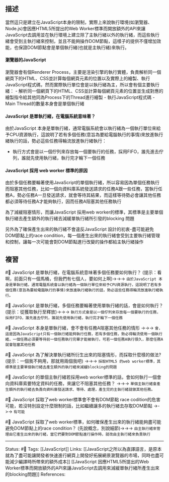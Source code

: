 


## 描述
當然這只是建立在JavaScript本身的限制，實際上來說執行環境(如瀏覽器、Node.js)會因應HTML5所提出的Web Worker標準而開放額外的API來讓JavaScript去調用並在執行環境上建立除了主執行緒以外的執行緒，而這些執行緒會受到主執行緒來控制，並且不能夠操作DOM節點，這樣子的提供不僅增加效能，也保證DOM節點會是單個執行緒(也就是主執行緒)來執行。

#### 瀏覽器的JavaScript 

瀏覽器會有個Renderer Process，主要是渲染引擎的執行實體，負責解析同一個網頁下的HTML、CSS並計算每個網頁元素的位置以及實際上的繪製、執行JavaScript程式碼，然而實際執行單位會是以執行緒為主，所以會有個主要執行緒：
	- 解析同一個網頁下的HTML、CSS並計算每個網頁元素的位置並生成對應的繪製指令給其他同為Process下的Thread進行繪製
	- 執行JavaScript程式碼
	- Main Thread的數量本身會是單個執行緒


#### JavaScript 是單執行緒，在電腦系統意味著？
由於JavaScript 本身是單執行緒，通常電腦系統會以執行緒為一個執行單位來給予CPU資源執行，這說明了若有多個任務(意旨為要給電腦執行的事情)來放進執行緒執行的話，勢必這些任務得輪流放進執行緒執行：
 - 執行方式會是以一個佇列來存放每一個要執行的任務，採用FIFO，誰先進去佇列，誰就先使用執行緒，執行完才輪下一個任務


#### JavaScript 採用 web worker 標準的原因

由於多個任務要輪著使用JavaScript的單個執行緒，所以容易因為單個任務執行而阻塞其他任務，比如一個向資料庫系統發送請求的任務A跟一些任務，當執行任務A，勢必任務A一旦發送請求，就會等待其結果，而這樣等待勢必會讓其他任務都必須等待任務A才能夠執行，因而任務A阻塞其他任務執行

為了減緩阻塞情形，而讓JavaScript 採用web worker的標準，其標準是主要單個執行緒去產生額外的執行緒去減緩單執行緒所引發的blocking 問題

另外為了確保產生出來的執行緒不會違反JavaScript 設計的初衷-盡可能避免DOM節點上的race condition，每一個產生出來的執行緒會受到主要執行緒管理和控制，讓每一次可能會對DOM節點進行改變的操作都給主執行緒操作


## 複習
#🧠 JavaScript 是單執行緒，在電腦系統意味著多個任務要如何執行？ (提示：看啊，前面只有一個馬桶，但我們有七個人，要如何上啊)->->-> `由於JavaScript 本身是單執行緒，通常電腦系統會以執行緒為一個執行單位來給予CPU資源執行，這說明了若有多個任務(意旨為要給電腦執行的事情)來放進執行緒執行的話，勢必這些任務得輪流放進執行緒執行。`
<!--SR:!2023-11-23,314,250-->

#🧠 JavaScript 是單執行緒，多個任務要輪著使用單執行緒的話，會是如何執行？(提示：從獲取執行至釋放)->->-> `執行方式會是以一個佇列來存放每一個要執行的任務，採用FIFO，誰先進去佇列，誰就先使用執行緒，執行完才輪下一個任務`
<!--SR:!2023-03-27,144,210-->


#🧠 JavaScript 本身是單執行緒，會不會有任務A阻塞其他任務的情形 ->->-> `會，這是因為JavaScript只有一個執行緒能夠執行任務，若有多個任務，勢必得輪流使用一個執行緒，一個任務必須要等待前一個任務執行完畢才能被執行，可若一個任務A執行很久，那麼任務A就會阻塞其他任務`
<!--SR:!2023-12-30,338,250-->


#🧠 JavaScript 為了解決單執行緒所衍生出來的阻塞情形，而採取什麼樣的做法? (提示：一個我不夠用，那就用兩個我吧) ->->-> `採取HTML5 的web worker標準，其標準是主要單個執行緒去產生額外的執行緒來減緩blocking的問題`
<!--SR:!2023-04-18,188,250-->

#🧠 JavaScript 的單個主執行緒若採用web worker標準的話，會如何執行一個會向資料庫索要特定資料的任務，來讓它不阻塞其他任務？ ->->-> `單個主執行緒會產生額外的執行緒去負責向資料庫發送請求、等待、處理，產生完的主執行緒就做其他任務。`
<!--SR:!2024-05-22,425,250-->

#🧠 JavaScript 採取了web worker標準會不會有DOM節點 race codition的危害可能，若沒特別設定什麼限制的話，比如繼續讓多的執行緒去存取DOM節點 ->->-> `有可能`
<!--SR:!2024-05-16,420,250-->


#🧠 JavaScript 採取了web worker標準，如何確保產生出來的執行緒能夠盡可能避免DOM節點上的race condition？ (先說概念，別說細節)->->-> `由主執行緒來管理由它產生出來的執行緒，當它們要對DOM節點進行操作時，就改由主執行緒來負責執行`
<!--SR:!2023-05-09,189,247-->


---
Status: #🌱 
Tags:
[[JavaScript]]
Links:
[[JavaScript之所以為直譯語言，是原本就為了盡可能讓開發者快速進行網頁上開發好拓展網景瀏覽器的市場，同時也盡可能減少編譯時所帶來的額外成本]]
[[JavaScript 因應HTML5所提出的Web Worker標準而開放額外的API來讓JavaScript去調用來減緩單執行緒所產生出來的blocking問題]]
References: